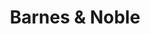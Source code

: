 ---
title: "Barnes & Noble"
url: /portland/barnes-und-noble-northeast-cascades-parkway/
shop: Bücher
---
